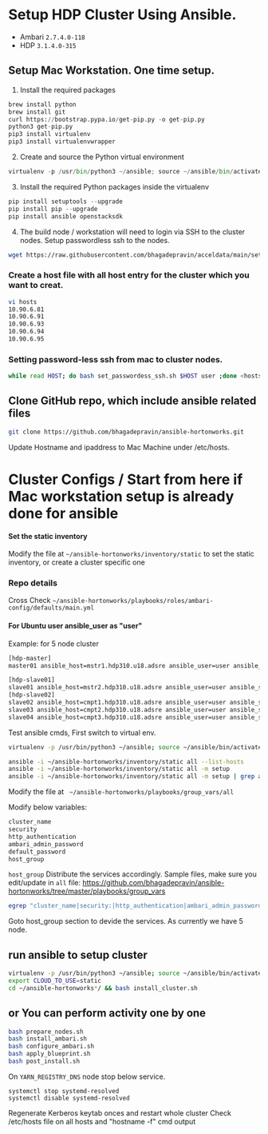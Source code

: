 # Setup HDP Cluster Using Ansible.

* Ambari `2.7.4.0-118`
* HDP `3.1.4.0-315`

## Setup Mac Workstation. One time setup.
1. Install the required packages
```python
brew install python
brew install git
curl https://bootstrap.pypa.io/get-pip.py -o get-pip.py
python3 get-pip.py
pip3 install virtualenv
pip3 install virtualenvwrapper
```

2. Create and source the Python virtual environment
```python
virtualenv -p /usr/bin/python3 ~/ansible; source ~/ansible/bin/activate
```	
3. Install the required Python packages inside the virtualenv
```python
pip install setuptools --upgrade
pip install pip --upgrade
pip install ansible openstacksdk
```
4. The build node / workstation will need to login via SSH to the cluster nodes.
   Setup passwordless ssh to the nodes.
```bash   
wget https://raw.githubusercontent.com/bhagadepravin/acceldata/main/set_passwordless_ssh.sh  && chmod +x set_passwordless_ssh.sh
```
### Create a host file with all host entry for the cluster which you want to creat.
```bash
vi hosts
10.90.6.81
10.90.6.91
10.90.6.93
10.90.6.94
10.90.6.95
```

### Setting password-less ssh from mac to cluster nodes.
```bash
while read HOST; do bash set_passwordess_ssh.sh $HOST user ;done <hosts
```
## Clone GitHub repo, which include ansible related files

```bash
git clone https://github.com/bhagadepravin/ansible-hortonworks.git
```
Update Hostname and ipaddress to Mac Machine under /etc/hosts.

# Cluster Configs / Start from here if Mac workstation setup is already done for ansible

#### Set the static inventory
Modify the file at `~/ansible-hortonworks/inventory/static` to set the static inventory, or create a cluster specific one

### Repo details 
Cross Check `~/ansible-hortonworks/playbooks/roles/ambari-config/defaults/main.yml`

#### For Ubuntu user ansible_user as "user"
Example: for 5 node cluster
```bash
[hdp-master]
master01 ansible_host=mstr1.hdp310.u18.adsre ansible_user=user ansible_ssh_private_key_file="~/.ssh/id_rsa" rack=/default-rack

[hdp-slave01]
slave01 ansible_host=mstr2.hdp310.u18.adsre ansible_user=user ansible_ssh_private_key_file="~/.ssh/id_rsa" rack=/default-rack
[hdp-slave02]
slave02 ansible_host=cmpt1.hdp310.u18.adsre ansible_user=user ansible_ssh_private_key_file="~/.ssh/id_rsa" rack=/default-rack
slave03 ansible_host=cmpt2.hdp310.u18.adsre ansible_user=user ansible_ssh_private_key_file="~/.ssh/id_rsa" rack=/default-rack
slave04 ansible_host=cmpt3.hdp310.u18.adsre ansible_user=user ansible_ssh_private_key_file="~/.ssh/id_rsa" rack=/default-rack
```


Test ansible cmds, First switch to virtual env.

```bash
virtualenv -p /usr/bin/python3 ~/ansible; source ~/ansible/bin/activate

ansible -i ~/ansible-hortonworks/inventory/static all --list-hosts
ansible -i ~/ansible-hortonworks/inventory/static all -m setup
ansible -i ~/ansible-hortonworks/inventory/static all -m setup | grep ansible_fqdn
```

Modify the file at ` ~/ansible-hortonworks/playbooks/group_vars/all`

Modify below variables:

```bash
cluster_name
security
http_authentication
ambari_admin_password
default_password
host_group
```
`host_group` Distribute the services accordingly.
Sample files, make sure you edit/update in `all` file:  https://github.com/bhagadepravin/ansible-hortonworks/tree/master/playbooks/group_vars

```bash
egrep "cluster_name|security:|http_authentication|ambari_admin_password|host_group"  ~/ansible-hortonworks/playbooks/group_vars/all
```
Goto host_group section to devide the services.
As currently we have 5 node.


## run ansible to setup cluster
```bash
virtualenv -p /usr/bin/python3 ~/ansible; source ~/ansible/bin/activate
export CLOUD_TO_USE=static
cd ~/ansible-hortonworks*/ && bash install_cluster.sh
```

## or You can perform activity one by one

```bash
bash prepare_nodes.sh
bash install_ambari.sh
bash configure_ambari.sh
bash apply_blueprint.sh
bash post_install.sh
```

On `YARN_REGISTRY_DNS` node stop below service.
```
systemctl stop systemd-resolved
systemctl disable systemd-resolved
```

Regenerate Kerberos keytab onces and restart whole cluster
Check /etc/hosts file on all hosts and "hostname -f" cmd output
